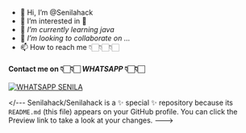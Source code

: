 - 👋 Hi, I’m @Senilahack
- 👀 </n>I’m interested in 🤬
- 🌱 _I’m currently learning java_
- 💞️ *I’m looking to collaborate on ...*
- 📫 How to reach me 👇🏻👇🏻👇🏻
#### Contact me on 👇🏻👇🏻 *WHATSAPP* 👇🏻👇🏻
[![WHATSAPP SENILA](https://img.shields.io/badge/Findon-whatsapp-green.svg)](https://Wa.me/+94776960728)

</---
Senilahack/Senilahack is a ✨ special ✨ repository because its `README.md` (this file) appears on your GitHub profile.
You can click the Preview link to take a look at your changes.
--->
